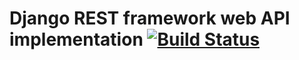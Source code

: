 # Django REST framework web API implementation [![Build Status](https://travis-ci.org/vladhoi/rest-framework-api.svg?branch=master)](https://travis-ci.org/vladhoi/rest-framework-api)

